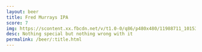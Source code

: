```yaml
---
layout: beer
title: Fred Murrays IPA
score: 7
img: https://scontent.xx.fbcdn.net/v/t1.0-0/q86/p480x480/11988711_10153656863543745_374129198357931998_n.jpg?oh=879e6ab2cd725d6945bfa74efca0aed8&oe=591B48BF
desc: Nothing special but nothing wrong with it
permalink: /beer/:title.html
---
```

